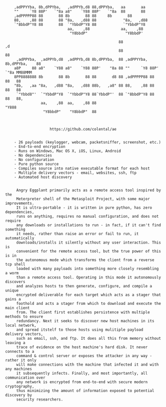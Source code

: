 
 
        ,adPPYYba, 8b,dPPYba,   ,adPPYb,d8 88,dPPYba,   aa       aa
        ""     `Y8 88P'   `"8a a8"    `Y88 88P'   `"8a  88       88
        ,adPPPPP88 88       88 8b       88 88	  8b       88
        88,    ,88 88       88 "8a,   ,d88 88            "8a,   ,d88
        `"8bbdP"Y8 88       88  `"YbbdP"Y8 88            `"YbbdP"Y8
                                aa,    ,88 	            aa,    ,88
                                 "Y8bbdP"                 "Y8bbdP'

                                                       88                          ,d
                                                       88                          88
         ,adPPYba,  ,adPPYb,d8  ,adPPYb,d8 8b,dPPYba,  88 ,adPPYYba, 8b,dPPYba,    88
        a8P     88 a8"    `Y88 a8"    `Y88 88P'    "8a 88 ""     `Y8 88P'   `"8a MM88MMM
        8PP8888888 8b       88 8b       88 88       d8 88 ,adPPPPP88 88       88   88
        "8b,   ,aa "8a,   ,d88 "8a,   ,d88 88b,   ,a8" 88 88,    ,88 88       88   88
         `"Ybbd8"'  `"YbbdP"Y8  `"YbbdP"Y8 88`YbbdP"'  88 `"8bbdP"Y8 88       88   88,
                    aa,    ,88  aa,    ,88 88                                      "Y888
                     "Y8bbdP"    "Y8bbdP"  88



                        https://github.com/colental/ae
 
 
        - 26 payloads (keylogger, webcam, packetsniffer, screenshot, etc.)
        - End-to-end encryption
        - Runs on Windows, Mac OS X, iOS, Linux, Android
        - No dependencies 
        - No configuration
        - Pure python source
        - Compiles source into native executable format for each host
        - Multiple delivery vectors - email, websites, ssh, ftp
        - Automated host discovery


         Angry Eggplant primarily acts as a remote access tool inspired by the
         Meterpreter shell of the Metasploit Project, with some major improvements.
         It is ultra-portable - it is written in pure python, has zero dependencies,
         runs on anything, requires no manual configuration, and does not require
         any downloads or installations to run - in fact, if it can't find something
         it needs, rather than raise an error or fail to run, it automatically
         downloads/installs it silently without any user interaction. This is
         convenient for the remote access tool, but the true power of this is in
         the autonomous mode which transforms the client from a reverse tcp shell
         loaded with many payloads into something more closely resembling a worm
         than a remote access tool. Operating in this mode it autonomously discovers
         and analyzes hosts to then generate, configure, and compile a unique
         encrypted deliverable for each target which acts as a stager that gains a
         foothold and acts a stager from which to download and execute the main client
         from. The client first establishes persistence with multiple methods to ensure
         redundancy. Next it seeks to discover new host machines in its local network,
         and spread itstelf to those hosts using mulitiple payload delivery vectors,
         such as email, ssh, and ftp. It does all this from memory without leaving a
         trace of evidence on the host machine's hard disk. It never connects to a
         command & control server or exposes the attacker in any way - rather it only
         will make connections with the machine that infected it and with any machines
         it subsequently infects. Finally, and most importantly, all communication over
         any network is encrypted from end-to-end with secure modern cryptography,
         thus minimizing the amount of information exposed to potential discovery by
         security researchers.

